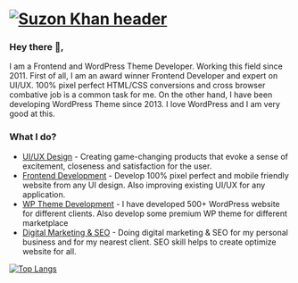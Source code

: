 # [![Suzon Khan header](https://suzonkhan.github.io/suzonkhan/images/suzonkhan-banner.png)](https://suzonkhan.com)

### Hey there 👋,
I am a Frontend and WordPress Theme Developer. Working this field since 2011. First of all, I am an award winner Frontend Developer and expert on UI/UX. 100% pixel perfect HTML/CSS conversions and cross browser combative job is a common task for me. On the other hand, I have been developing WordPress Theme since 2013. I love WordPress and I am very good at this.



### What I do?
- [UI/UX Design](https://suzonkhan.github.io/portfolio-2/) - Creating game-changing products that evoke a sense of excitement, closeness and satisfaction for the user.
- [Frontend Development](https://suzonkhan.github.io/portfolio-2/) - Develop 100% pixel perfect and mobile friendly website from any UI design. Also improving existing UI/UX for any application.
- [WP Theme Development](https://suzonkhan.github.io/portfolio-2/) - I have developed 500+ WordPress website for different clients. Also develop some premium WP theme for different marketplace
- [Digital Marketing & SEO](https://suzonkhan.github.io/portfolio-2/) - Doing digital marketing & SEO for my personal business and for my nearest client. SEO skill helps to create optimize website for all.

[![Top Langs](https://github-readme-stats.vercel.app/api/top-langs/?username=suzonkhan)](https://github.com/suzonkhan/github-readme-stats)

